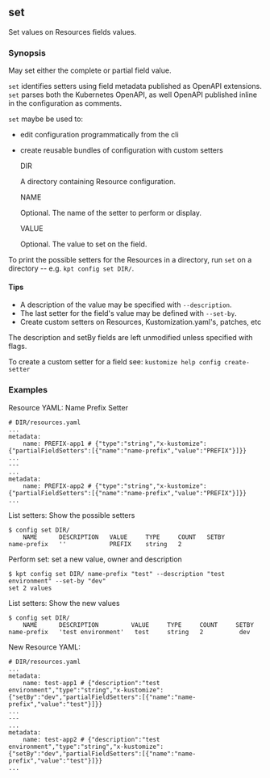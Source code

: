 ## set

Set values on Resources fields values.

### Synopsis

May set either the complete or partial field value.

`set` identifies setters using field metadata published as OpenAPI extensions.
`set` parses both the Kubernetes OpenAPI, as well OpenAPI published inline in
the configuration as comments.

`set` maybe be used to:

- edit configuration programmatically from the cli
- create reusable bundles of configuration with custom setters

  DIR

    A directory containing Resource configuration.

  NAME

    Optional.  The name of the setter to perform or display.

  VALUE

    Optional.  The value to set on the field.


To print the possible setters for the Resources in a directory, run `set` on
a directory -- e.g. `kpt config set DIR/`.

#### Tips

- A description of the value may be specified with `--description`.
- The last setter for the field's value may be defined with `--set-by`.
- Create custom setters on Resources, Kustomization.yaml's, patches, etc

The description and setBy fields are left unmodified unless specified with flags.

To create a custom setter for a field see: `kustomize help config create-setter`

### Examples

  Resource YAML: Name Prefix Setter

    # DIR/resources.yaml
    ...
    metadata:
        name: PREFIX-app1 # {"type":"string","x-kustomize":{"partialFieldSetters":[{"name":"name-prefix","value":"PREFIX"}]}}
    ...
    ---
    ...
    metadata:
        name: PREFIX-app2 # {"type":"string","x-kustomize":{"partialFieldSetters":[{"name":"name-prefix","value":"PREFIX"}]}}
    ...

  List setters: Show the possible setters

    $ config set DIR/
        NAME      DESCRIPTION   VALUE     TYPE     COUNT   SETBY  
    name-prefix   ''            PREFIX    string   2

  Perform set: set a new value, owner and description

    $ kpt config set DIR/ name-prefix "test" --description "test environment" --set-by "dev"
    set 2 values

  List setters: Show the new values

    $ config set DIR/
        NAME      DESCRIPTION         VALUE     TYPE     COUNT     SETBY 
    name-prefix   'test environment'   test     string   2          dev

  New Resource YAML:

    # DIR/resources.yaml
    ...
    metadata:
        name: test-app1 # {"description":"test environment","type":"string","x-kustomize":{"setBy":"dev","partialFieldSetters":[{"name":"name-prefix","value":"test"}]}}
    ...
    ---
    ...
    metadata:
        name: test-app2 # {"description":"test environment","type":"string","x-kustomize":{"setBy":"dev","partialFieldSetters":[{"name":"name-prefix","value":"test"}]}}
    ...
